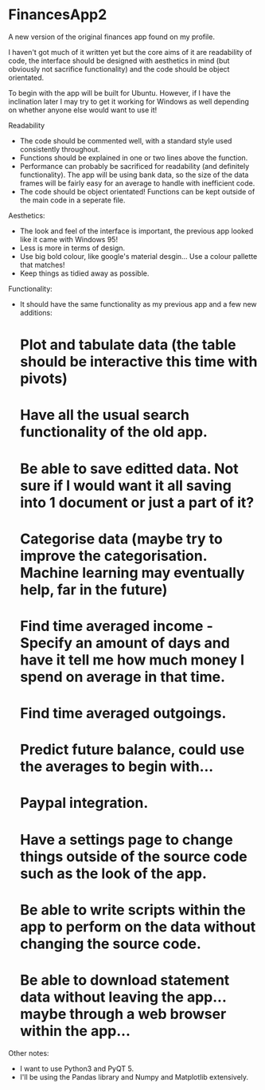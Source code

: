 # FinancesApp2
A new version of the original finances app found on my profile. 

I haven't got much of it written yet but the core aims of it are readability of code, the interface should be designed with aesthetics in mind (but obviously not sacrifice functionality) and the code should be object orientated.

To begin with the app will be built for Ubuntu. However, if I have the inclination later I may try to get it working for Windows as well depending on whether anyone else would want to use it!


Readability
  * The code should be commented well, with a standard style used consistently throughout.
  * Functions should be explained in one or two lines above the function.
  * Performance can probably be sacrificed for readability (and definitely functionality). The app will be using bank data, so the     size of the data frames will be fairly easy for an average to handle with inefficient code.
  * The code should be object orientated! Functions can be kept outside of the main code in a seperate file.

Aesthetics:
  * The look and feel of the interface is important, the previous app looked like it came with Windows 95!
  * Less is more in terms of design.
  * Use big bold colour, like google's material desgin... Use a colour pallette that matches!
  * Keep things as tidied away as possible.
  
Functionality:
  * It should have the same functionality as my previous app and a few new additions:
    # Plot and tabulate data (the table should be interactive this time with pivots)
    # Have all the usual search functionality of the old app.
    # Be able to save editted data. Not sure if I would want it all saving into 1 document or just a part of it?
    # Categorise data (maybe try to improve the categorisation. Machine learning  may eventually help, far in the future)
    # Find time averaged income -Specify an amount of days and have it tell me how much money I spend on average in that time.
    # Find time averaged outgoings.
    # Predict future balance, could use the averages to begin with...
    # Paypal integration.
    # Have a settings page to change things outside of the source code such as the look of the app.
    # Be able to write scripts within the app to perform on the data without changing the source code.
    # Be able to download statement data without leaving the app... maybe through a web browser within the app...
     
Other notes:
  * I want to use Python3 and PyQT 5.
  * I'll be using the Pandas library and Numpy and Matplotlib extensively.
